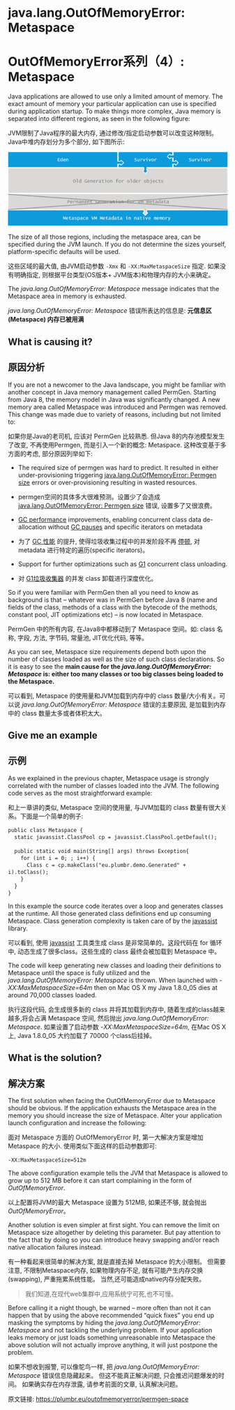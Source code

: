 # java.lang.OutOfMemoryError: **Metaspace**

# OutOfMemoryError系列（4）: Metaspace

Java applications are allowed to use only a limited amount of memory. The exact amount of memory your particular application can use is specified during application startup. To make things more complex, Java memory is separated into different regions, as seen in the following figure:

JVM限制了Java程序的最大内存, 通过修改/指定启动参数可以改变这种限制。Java中堆内存划分为多个部分, 如下图所示:


![metaspace error](04_01_OOM-example-metaspace.png)



The size of all those regions, including the metaspace area, can be specified during the JVM launch. If you do not determine the sizes yourself, platform-specific defaults will be used.

这些区域的最大值, 由JVM启动参数 `-Xmx` 和 `-XX:MaxMetaspaceSize` 指定. 如果没有明确指定, 则根据平台类型(OS版本+ JVM版本)和物理内存的大小来确定。

The _java.lang.OutOfMemoryError: Metaspace_ message indicates that the Metaspace area in memory is exhausted.

_java.lang.OutOfMemoryError: Metaspace_ 错误所表达的信息是: **元信息区(Metaspace) 内存已被用满**

## What is causing it?

## 原因分析

If you are not a newcomer to the Java landscape, you might be familiar with another concept in Java memory management called PermGen. Starting from Java 8, the memory model in Java was significantly changed. A new memory area called Metaspace was introduced and Permgen was removed. This change was made due to variety of reasons, including but not limited to:

如果你是Java的老司机, 应该对 PermGen 比较熟悉. 但Java 8的内存池模型发生了改变, 不再使用Permgen, 而是引入一个新的概念: Metaspace. 这种改变基于多方面的考虑, 部分原因列举如下:

*   The required size of permgen was hard to predict. It resulted in either under-provisioning triggering [java.lang.OutOfMemoryError: Permgen size](http://www.plumbr.eu/outofmemoryerror/permgen-space) errors or over-provisioning resulting in wasted resources.

*   permgen空间的具体多大很难预测。设置少了会造成 [java.lang.OutOfMemoryError: Permgen size](http://www.plumbr.eu/outofmemoryerror/permgen-space) 错误, 设置多了又很浪费。

*   [GC performance](https://plumbr.eu/handbook/gc-tuning/gc-tuning-in-practice) improvements, enabling concurrent class data de-allocation without [GC pauses](https://plumbr.eu/handbook/garbage-collection-algorithms-implementations) and specific iterators on metadata

*   为了 [GC 性能](http://blog.csdn.net/renfufei/article/details/61924893) 的提升, 使得垃圾收集过程中的并发阶段不再 [停顿](http://blog.csdn.net/renfufei/article/details/54885190), 对 metadata 进行特定的遍历(specific iterators)。

*   Support for further optimizations such as [G1](https://plumbr.eu/handbook/garbage-collection-algorithms-implementations/g1) concurrent class unloading.

*   对 [G1垃圾收集器](http://blog.csdn.net/renfufei/article/details/54885190#t9) 的并发 class 卸载进行深度优化。

So if you were familiar with PermGen then all you need to know as background is that – whatever was in PermGen before Java 8 (name and fields of the class, methods of a class with the bytecode of the methods, constant pool, JIT optimizations etc) – is now located in Metaspace.

PermGen 中的所有内容, 在Java8中都移动到了 Metaspace 空间。如: class 名称, 字段, 方法, 字节码, 常量池, JIT优化代码, 等等。

As you can see, Metaspace size requirements depend both upon the number of classes loaded as well as the size of such class declarations. So it is easy to see the **main cause for the _java.lang.OutOfMemoryError: Metaspace_ is: either too many classes or too big classes being loaded to the Metaspace.**

可以看到, Metaspace 的使用量和JVM加载到内存中的 class 数量/大小有关。可以说 _java.lang.OutOfMemoryError: Metaspace_ 错误的主要原因, 是加载到内存中的 class 数量太多或者体积太大。

## Give me an example

## 示例

As we explained in the previous chapter, Metaspace usage is strongly correlated with the number of classes loaded into the JVM. The following code serves as the most straightforward example:

和上一章讲的类似, Metaspace 空间的使用量, 与JVM加载的 class 数量有很大关系。下面是一个简单的例子:

```
public class Metaspace {
  static javassist.ClassPool cp = javassist.ClassPool.getDefault();

  public static void main(String[] args) throws Exception{
    for (int i = 0; ; i++) { 
      Class c = cp.makeClass("eu.plumbr.demo.Generated" + i).toClass();
    }
  }
}

```



In this example the source code iterates over a loop and generates classes at the runtime. All those generated class definitions end up consuming Metaspace. Class generation complexity is taken care of by the [javassist](http://www.csg.ci.i.u-tokyo.ac.jp/~chiba/javassist/) library.

可以看到, 使用 [javassist](http://www.csg.ci.i.u-tokyo.ac.jp/~chiba/javassist/) 工具类生成 class 是非常简单的。这段代码在 for 循环中, 动态生成了很多class。这些生成的 class 最终会被加载到 Metaspace 中。

The code will keep generating new classes and loading their definitions to Metaspace until the space is fully utilized and the _java.lang.OutOfMemoryError: Metaspace_ is thrown. When launched with _-XX:MaxMetaspaceSize=64m_ then on Mac OS X my Java 1.8.0_05 dies at around 70,000 classes loaded.

执行这段代码, 会生成很多新的 class 并将其加载到内存中, 随着生成的class越来越多,将会占满 Metaspace 空间, 然后抛出 _java.lang.OutOfMemoryError: Metaspace_. 如果设置了启动参数 _-XX:MaxMetaspaceSize=64m_, 在Mac OS X上, Java 1.8.0_05 大约加载了 70000 个class后挂掉。

## What is the solution?

## 解决方案

The first solution when facing the OutOfMemoryError due to Metaspace should be obvious. If the application exhausts the Metaspace area in the memory you should increase the size of Metaspace. Alter your application launch configuration and increase the following:

面对 Metaspace 方面的 OutOfMemoryError 时, 第一大解决方案是增加 Metaspace 的大小. 使用类似下面这样的启动参数即可:

```
-XX:MaxMetaspaceSize=512m
```


The above configuration example tells the JVM that Metaspace is allowed to grow up to 512 MB before it can start complaining in the form of _OutOfMemoryError_.

以上配置将JVM的最大 Metaspace 设置为 512MB, 如果还不够, 就会抛出 _OutOfMemoryError_。

Another solution is even simpler at first sight. You can remove the limit on Metaspace size altogether by deleting this parameter. But pay attention to the fact that by doing so you can introduce heavy swapping and/or reach native allocation failures instead.

有一种看起来很简单的解决方案, 就是直接去掉 Metaspace 的大小限制。 但需要注意, 不限制Metaspace内存, 如果物理内存不足, 就有可能产生内存交换(swapping), 严重拖累系统性能。 当然,还可能造成native内存分配失败。

> 我们知道,在现代web集群中,应用系统宁可死,也不可慢。

Before calling it a night though, be warned – more often than not it can happen that by using the above recommended “quick fixes” you end up masking the symptoms by hiding the _java.lang.OutOfMemoryError: Metaspace_ and not tackling the underlying problem. If your application leaks memory or just loads something unreasonable into Metaspace the above solution will not actually improve anything, it will just postpone the problem.

如果不想收到报警, 可以像鸵鸟一样, 把 _java.lang.OutOfMemoryError: Metaspace_ 错误信息隐藏起来。 但这不能真正解决问题, 只会推迟问题爆发的时间。 如果确实存在内存泄露, 请参考前面的文章, 认真解决问题。


原文链接: <https://plumbr.eu/outofmemoryerror/permgen-space>



